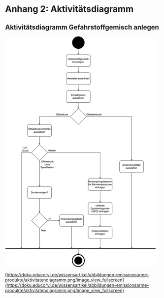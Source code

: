 # Anhang 2: Aktivitätsdiagramm

## Aktivitätsdiagramm Gefahrstoffgemisch anlegen

![Gefahrstoffgemisch anlegen](images/aktivitaetendiagramm.png "Aktivitätsdiagramm Gemisch anlegen")

[https://doku.educorvi.de/wissensartikel/abbildungen-emissionsarme-produkte/aktivitatendiagramm.png/image_view_fullscreen](https://doku.educorvi.de/wissensartikel/abbildungen-emissionsarme-produkte/aktivitatendiagramm.png/image_view_fullscreen)
